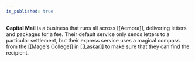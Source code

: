 ```yaml
---
is_published: true
---
```

**Capital Mail** is a business that runs all across [[Aemora]], delivering letters and packages for a fee. Their default service only sends letters to a particular settlement, but their express service uses a magical compass from the [[Mage's College]] in [[Laskar]] to make sure that they can find the recipient.